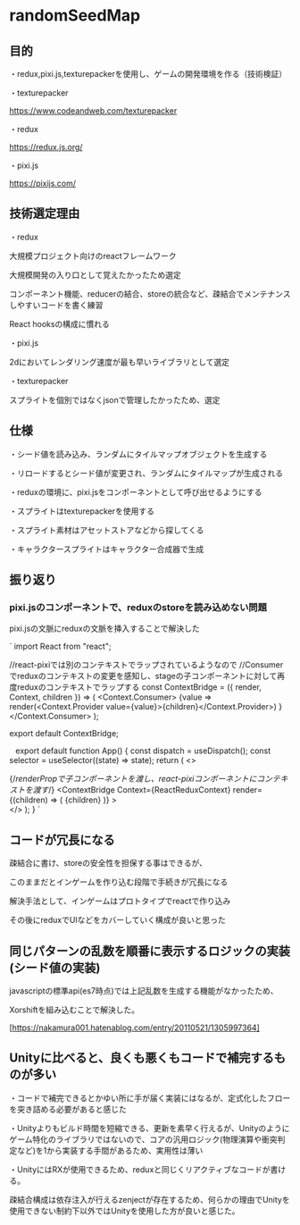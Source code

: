 # randomSeedMap

## 目的
・redux,pixi.js,texturepackerを使用し、ゲームの開発環境を作る（技術検証）

・texturepacker

https://www.codeandweb.com/texturepacker

・redux

https://redux.js.org/

・pixi.js

https://pixijs.com/

## 技術選定理由
・redux

大規模プロジェクト向けのreactフレームワーク

大規模開発の入り口として覚えたかったため選定

コンポーネント機能、reducerの結合、storeの統合など、疎結合でメンテナンスしやすいコードを書く練習

React hooksの構成に慣れる

・pixi.js

2dにおいてレンダリング速度が最も早いライブラリとして選定

・texturepacker

スプライトを個別ではなくjsonで管理したかったため、選定

## 仕様

・シード値を読み込み、ランダムにタイルマップオブジェクトを生成する

・リロードするとシード値が変更され、ランダムにタイルマップが生成される

・reduxの環境に、pixi.jsをコンポーネントとして呼び出せるようにする

・スプライトはtexturepackerを使用する

・スプライト素材はアセットストアなどから探してくる

・キャラクタースプライトはキャラクター合成器で生成

## 振り返り

### pixi.jsのコンポーネントで、reduxのstoreを読み込めない問題

pixi.jsの文脈にreduxの文脈を挿入することで解決した

`
import React from "react";

//react-pixiでは別のコンテキストでラップされているようなので
//Consumerでreduxのコンテキストの変更を感知し、stageの子コンポーネントに対して再度reduxのコンテキストでラップする
const ContextBridge = ({ render, Context, children }) => (
  <Context.Consumer>
    {value =>
      render(<Context.Provider value={value}>{children}</Context.Provider>)
    }
  </Context.Consumer>
);

export default ContextBridge;

`
`
export default function App() {
  const dispatch = useDispatch();
  const selector = useSelector((state) => state);
  return (
    <>
      <div className="App">
        {/*renderPropで子コンポーネントを渡し、react-pixiコンポーネントにコンテキストを渡す*/}
        <ContextBridge
          Context={ReactReduxContext}
          render={(children) => (
            <Stage width={selector.stage.width} height={selector.stage.height}>
              {children}
            </Stage>
          )}
        >
          <Map />
          <Player />
        </ContextBridge>
      </div>
      <GameLoop />
      <UserInput />
    </>
  );
}
`

## コードが冗長になる

疎結合に書け、storeの安全性を担保する事はできるが、

このままだとインゲームを作り込む段階で手続きが冗長になる

解決手法として、インゲームはプロトタイプでreactで作り込み

その後にreduxでUIなどをカバーしていく構成が良いと思った

## 同じパターンの乱数を順番に表示するロジックの実装(シード値の実装)

 javascriptの標準api(es7時点)では上記乱数を生成する機能がなかったため、

Xorshiftを組み込むことで解決した。

[https://nakamura001.hatenablog.com/entry/20110521/1305997364]

## Unityに比べると、良くも悪くもコードで補完するものが多い

・コードで補完できるとかゆい所に手が届く実装にはなるが、定式化したフローを突き詰める必要があると感じた

・Unityよりもビルド時間を短縮できる、更新を素早く行えるが、Unityのようにゲーム特化のライブラリではないので、コアの汎用ロジック(物理演算や衝突判定など)を1から実装する手間があるため、実用性は薄い

・UnityにはRXが使用できるため、reduxと同じくリアクティブなコードが書ける。

疎結合構成は依存注入が行えるzenjectが存在するため、何らかの理由でUnityを使用できない制約下以外ではUnityを使用した方が良いと感じた。
